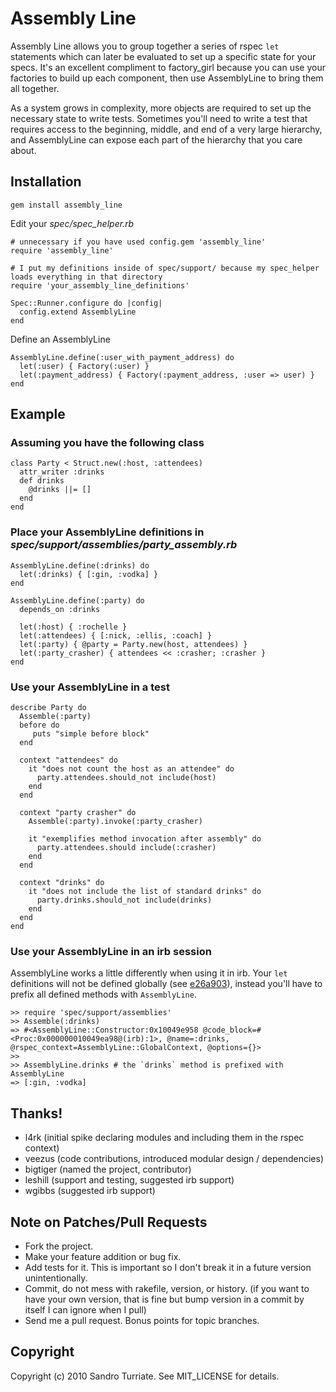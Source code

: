 Assembly Line
=============

Assembly Line allows you to group together a series of rspec `let` statements which can later be evaluated to set up a specific state for your specs. It's an excellent compliment to factory_girl because you can use your factories to build up each component, then use AssemblyLine to bring them all together.

As a system grows in complexity, more objects are required to set up the necessary state to write tests. Sometimes you'll need to write a test that requires access to the beginning, middle, and end of a very large hierarchy, and AssemblyLine can expose each part of the hierarchy that you care about.

Installation
------------
    gem install assembly_line

Edit your *spec/spec_helper.rb*

    # unnecessary if you have used config.gem 'assembly_line'
    require 'assembly_line'

    # I put my definitions inside of spec/support/ because my spec_helper loads everything in that directory
    require 'your_assembly_line_definitions'

    Spec::Runner.configure do |config|
      config.extend AssemblyLine
    end

Define an AssemblyLine

    AssemblyLine.define(:user_with_payment_address) do
      let(:user) { Factory(:user) }
      let(:payment_address) { Factory(:payment_address, :user => user) }
    end

Example
-------

### Assuming you have the following class

    class Party < Struct.new(:host, :attendees)
      attr_writer :drinks
      def drinks
        @drinks ||= []
      end
    end

### Place your AssemblyLine definitions in *spec/support/assemblies/party_assembly.rb*

    AssemblyLine.define(:drinks) do
      let(:drinks) { [:gin, :vodka] }
    end

    AssemblyLine.define(:party) do
      depends_on :drinks

      let(:host) { :rochelle }
      let(:attendees) { [:nick, :ellis, :coach] }
      let(:party) { @party = Party.new(host, attendees) }
      let(:party_crasher) { attendees << :crasher; :crasher }
    end

### Use your AssemblyLine in a test

    describe Party do
      Assemble(:party)
      before do
         puts "simple before block"
      end

      context "attendees" do
        it "does not count the host as an attendee" do
          party.attendees.should_not include(host)
        end
      end

      context "party crasher" do
        Assemble(:party).invoke(:party_crasher)

        it "exemplifies method invocation after assembly" do
          party.attendees.should include(:crasher)
        end
      end

      context "drinks" do
        it "does not include the list of standard drinks" do
          party.drinks.should_not include(drinks)
        end
      end
    end

### Use your AssemblyLine in an irb session

AssemblyLine works a little differently when using it in irb. Your `let` definitions will not be defined globally (see [e26a903](http://github.com/sandro/assembly_line/commit/e26a903)), instead you'll have to prefix all defined methods with `AssemblyLine`.

    >> require 'spec/support/assemblies'
    >> Assemble(:drinks)
    => #<AssemblyLine::Constructor:0x10049e958 @code_block=#<Proc:0x000000010049ea98@(irb):1>, @name=:drinks, @rspec_context=AssemblyLine::GlobalContext, @options={}>
    >>
    >> AssemblyLine.drinks # the `drinks` method is prefixed with AssemblyLine
    => [:gin, :vodka]


Thanks!
-------

- l4rk     (initial spike declaring modules and including them in the rspec context)
- veezus   (code contributions, introduced modular design / dependencies)
- bigtiger (named the project, contributor)
- leshill  (support and testing, suggested irb support)
- wgibbs   (suggested irb support)


Note on Patches/Pull Requests
-----------------------------

- Fork the project.
- Make your feature addition or bug fix.
- Add tests for it. This is important so I don't break it in a
  future version unintentionally.
- Commit, do not mess with rakefile, version, or history.
  (if you want to have your own version, that is fine but bump version in a commit by itself I can ignore when I pull)
- Send me a pull request. Bonus points for topic branches.

Copyright
---------

Copyright (c) 2010 Sandro Turriate. See MIT_LICENSE for details.
